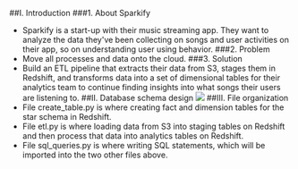 ##I. Introduction
###1. About Sparkify
   - Sparkify is a start-up with their music streaming app. They want to analyze the data they've been collecting on songs and user activities on their app, so on understanding user using behavior.
###2. Problem
   - Move all processes and data onto the cloud.
###3. Solution
   - Build an ETL pipeline that extracts their data from S3, stages them in Redshift, and transforms data into a set of dimensional tables for their analytics team to continue finding insights into what songs their users are listening to.
##II. Database schema design
![](music_streaming.drawio.png)
##III. File organization
   - File create_table.py is where creating fact and dimension tables for the star schema in Redshift.
   - File etl.py is where loading data from S3 into staging tables on Redshift and then process that data into analytics tables on Redshift.
   - File sql_queries.py is where writing SQL statements, which will be imported into the two other files above.